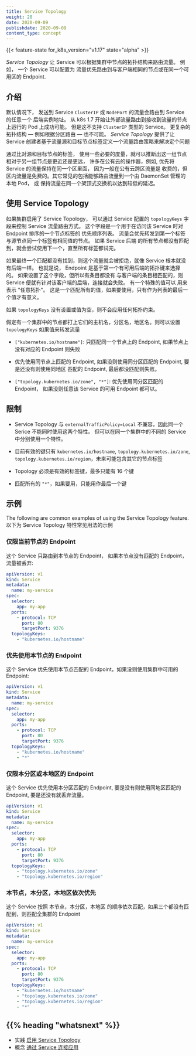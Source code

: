 ```yaml
---
title: Service Topology
weight: 20
date: 2020-09-09
publishdate: 2020-09-09
content_type: concept
---
```


<!--
---
reviewers:
- johnbelamaric
- imroc
title: Service Topology
feature:
  title: Service Topology
  description: >
    Routing of service traffic based upon cluster topology.

content_type: concept
weight: 10
---
 -->

<!-- overview -->
<!--
{{< feature-state for_k8s_version="v1.17" state="alpha" >}}

_Service Topology_ enables a service to route traffic based upon the Node
topology of the cluster. For example, a service can specify that traffic be
preferentially routed to endpoints that are on the same Node as the client, or
in the same availability zone.
 -->
{{< feature-state for_k8s_version="v1.17" state="alpha" >}}

_Service Topology_ 让 Service 可以根据集群中节点的拓扑结构来路由流量。 例如， 一个 Service
可以配置为 流量优先路由到与客户端相同的节点或在同一个可用区的 Endpoint.

<!-- body -->
<!--
## Introduction

By default, traffic sent to a `ClusterIP` or `NodePort` Service may be routed to
any backend address for the Service. Since Kubernetes 1.7 it has been possible
to route "external" traffic to the Pods running on the Node that received the
traffic, but this is not supported for `ClusterIP` Services, and more complex
topologies &mdash; such as routing zonally &mdash; have not been possible. The
_Service Topology_ feature resolves this by allowing the Service creator to
define a policy for routing traffic based upon the Node labels for the
originating and destination Nodes.

By using Node label matching between the source and destination, the operator
may designate groups of Nodes that are "closer" and "farther" from one another,
using whatever metric makes sense for that operator's requirements. For many
operators in public clouds, for example, there is a preference to keep service
traffic within the same zone, because interzonal traffic has a cost associated
with it, while intrazonal traffic does not. Other common needs include being able
to route traffic to a local Pod managed by a DaemonSet, or keeping traffic to
Nodes connected to the same top-of-rack switch for the lowest latency.
 -->

## 介绍

默认情况下， 发送到 Service  `ClusterIP` 或 `NodePort` 的流量会路由到 Service 的任意一个
后端实例地址。 从 k8s 1.7 开始让外部流量路由到接收到流量的节点上运行的 Pod 上成功可能。
但是这不支持 `ClusterIP` 类型的 Service。 更复杂的拓扑结构  &mdash; 例如根据分区路由 &mdash;
也不可能。 _Service Topology_  提供了让 Service 创建者基于流量源和目标节点标签定义一个流量路由策略来解决定个问题

通过比对源和目标节点的标签， 使用一些必要的度量，就可以推断出这一组节点相对于另一组节点是更近还是更远，
许多在公有云的操作器，例如, 优先将 Service 的流量保持在同一个区里面， 因为一般在公有云跨区流量是
收费的，但区内流量是免费的。其它常见的包括能够路由流量到一个由 DaemonSet 管理的本地 Pod， 或
保持流量在同一个架顶式交换机以达到较低的延迟。

<!--
## Using Service Topology

If your cluster has Service Topology enabled, you can control Service traffic
routing by specifying the `topologyKeys` field on the Service spec. This field
is a preference-order list of Node labels which will be used to sort endpoints
when accessing this Service. Traffic will be directed to a Node whose value for
the first label matches the originating Node's value for that label. If there is
no backend for the Service on a matching Node, then the second label will be
considered, and so forth, until no labels remain.

If no match is found, the traffic will be rejected, just as if there were no
backends for the Service at all. That is, endpoints are chosen based on the first
topology key with available backends. If this field is specified and all entries
have no backends that match the topology of the client, the service has no
backends for that client and connections should fail. The special value `"*"` may
be used to mean "any topology". This catch-all value, if used, only makes sense
as the last value in the list.

If `topologyKeys` is not specified or empty, no topology constraints will be applied.

Consider a cluster with Nodes that are labeled with their hostname, zone name,
and region name. Then you can set the `topologyKeys` values of a service to direct
traffic as follows.

* Only to endpoints on the same node, failing if no endpoint exists on the node:
  `["kubernetes.io/hostname"]`.
* Preferentially to endpoints on the same node, falling back to endpoints in the
  same zone, followed by the same region, and failing otherwise: `["kubernetes.io/hostname",
  "topology.kubernetes.io/zone", "topology.kubernetes.io/region"]`.
  This may be useful, for example, in cases where data locality is critical.
* Preferentially to the same zone, but fallback on any available endpoint if
  none are available within this zone:
  `["topology.kubernetes.io/zone", "*"]`.

 -->

## 使用 Service Topology

如果集群启用了 Service Topology， 可以通过 Service 配置的 `topologyKeys` 字段来控制
Service 流量路由方式。 这个字段是一个用于在访问该 Service 时对 Endpoint 排序的一个节点标签的
优先顺序列表。 流量会优先转发到第一个标签与源节点同一个标签有相同值的节点。 如果 Service 后端
的所有节点都没有匹配到，就会尝试使用下一个，直至所有标签都试完。

如果最终一个匹配都没有找到，则这个流量就会被拒绝，就像 Service 根本就没有后端一样。 也就是说，
Endpoint 是基于第一个有可用后端的拓扑键来选择的。 如果设置了这个字段，但所以有条目都没有
与客户端的条目相匹配的，则 Service 便就有针对该客户端的后端，连接就会失败。 有一个特殊的值可以
用来表示 "任意拓扑"。 这是一个匹配所有的值，如果要使用，只有作为列表的最后一个值才有意义。

如果 `topologyKeys` 没有设置或值为空，则不会应用任何拓扑约束。

假定有一个集群中的节点都打上它们的主机名，分区名，地区名。则可以设置 `topologyKeys` 如果值来转发流量


- `["kubernetes.io/hostname"]`: 只匹配同一个节点上的 Endpoint, 如果节点上没有对应的 Endpoint 则失败

- 优先使用同节点上匹配的 Endpoint, 如果没则使用同分区匹配的 Endpoint, 要是还没有则使用同地区
  匹配的 Endpoint, 最后都没匹配则失败。

- `["topology.kubernetes.io/zone", "*"]`: 优先使用同分区匹配的 Endpoint，
  如果没则任意该 Service 的可用 Endpoint 都可以。

<!--
## Constraints

* Service topology is not compatible with `externalTrafficPolicy=Local`, and
  therefore a Service cannot use both of these features. It is possible to use
  both features in the same cluster on different Services, just not on the same
  Service.

* Valid topology keys are currently limited to `kubernetes.io/hostname`,
  `topology.kubernetes.io/zone`, and `topology.kubernetes.io/region`, but will
  be generalized to other node labels in the future.

* Topology keys must be valid label keys and at most 16 keys may be specified.

* The catch-all value, `"*"`, must be the last value in the topology keys, if
  it is used.
 -->


## 限制

- Service Topology 与 `externalTrafficPolicy=Local` 不兼容，因此同一个 Serice
  不能同时使用这两个特性。 但可以在同一个集群中的不同的 Service 中分别使用一个特性。

- 目前有效的键只有 `kubernetes.io/hostname`, `topology.kubernetes.io/zone`,
 `topology.kubernetes.io/region`，未来可能包含其它的节点标签

- Topology 必须是有效的标签键，最多只能有 16 个键

- 匹配所有的 `"*"`，如果要用，只能用作最后一个键
<!--
## Examples

The following are common examples of using the Service Topology feature.

### Only Node Local Endpoints

A Service that only routes to node local endpoints. If no endpoints exist on the node, traffic is dropped:

```yaml
apiVersion: v1
kind: Service
metadata:
  name: my-service
spec:
  selector:
    app: my-app
  ports:
    - protocol: TCP
      port: 80
      targetPort: 9376
  topologyKeys:
    - "kubernetes.io/hostname"
```
 -->

## 示例

The following are common examples of using the Service Topology feature.
以下为 Service Topology 特性常见用法的示例

### 仅限当前节点的 Endpoint

这个 Service 只路由到本节点的 Endpoint， 如果本节点没有匹配的 Endpoint，流量被丢弃:

```yaml
apiVersion: v1
kind: Service
metadata:
  name: my-service
spec:
  selector:
    app: my-app
  ports:
    - protocol: TCP
      port: 80
      targetPort: 9376
  topologyKeys:
    - "kubernetes.io/hostname"
```
<!--
### Prefer Node Local Endpoints

A Service that prefers node local Endpoints but falls back to cluster wide endpoints if node local endpoints do not exist:

```yaml
apiVersion: v1
kind: Service
metadata:
  name: my-service
spec:
  selector:
    app: my-app
  ports:
    - protocol: TCP
      port: 80
      targetPort: 9376
  topologyKeys:
    - "kubernetes.io/hostname"
    - "*"
```
 -->

### 优先使用本节点的 Endpoint

这个 Service 优先使用本节点匹配的 Endpoint，如果没则使用集群中可用的 Endpoint:

```yaml
apiVersion: v1
kind: Service
metadata:
  name: my-service
spec:
  selector:
    app: my-app
  ports:
    - protocol: TCP
      port: 80
      targetPort: 9376
  topologyKeys:
    - "kubernetes.io/hostname"
    - "*"
```

<!--
### Only Zonal or Regional Endpoints

A Service that prefers zonal then regional endpoints. If no endpoints exist in either, traffic is dropped.


```yaml
apiVersion: v1
kind: Service
metadata:
  name: my-service
spec:
  selector:
    app: my-app
  ports:
    - protocol: TCP
      port: 80
      targetPort: 9376
  topologyKeys:
    - "topology.kubernetes.io/zone"
    - "topology.kubernetes.io/region"
```
-->

### 仅限本分区或本地区的 Endpoint

这个 Service 优先使用本分区匹配的 Endpoint, 要是没有则使用同地区匹配的 Endpoint, 要是还没有就丢弃流量。

```yaml
apiVersion: v1
kind: Service
metadata:
  name: my-service
spec:
  selector:
    app: my-app
  ports:
    - protocol: TCP
      port: 80
      targetPort: 9376
  topologyKeys:
    - "topology.kubernetes.io/zone"
    - "topology.kubernetes.io/region"
```
<!--
### Prefer Node Local, Zonal, then Regional Endpoints

A Service that prefers node local, zonal, then regional endpoints but falls back to cluster wide endpoints.

```yaml
apiVersion: v1
kind: Service
metadata:
  name: my-service
spec:
  selector:
    app: my-app
  ports:
    - protocol: TCP
      port: 80
      targetPort: 9376
  topologyKeys:
    - "kubernetes.io/hostname"
    - "topology.kubernetes.io/zone"
    - "topology.kubernetes.io/region"
    - "*"
```
 -->

### 本节点，本分区，本地区依次优先

这个 Service 按照 本节点，本分区，本地区 的顺序依次匹配，如果三个都没有匹配到，则匹配全集群的 Endpoint

```yaml
apiVersion: v1
kind: Service
metadata:
  name: my-service
spec:
  selector:
    app: my-app
  ports:
    - protocol: TCP
      port: 80
      targetPort: 9376
  topologyKeys:
    - "kubernetes.io/hostname"
    - "topology.kubernetes.io/zone"
    - "topology.kubernetes.io/region"
    - "*"
```

## {{% heading "whatsnext" %}}


* 实践 [启用 Service Topology](/zh/docs/tasks/administer-cluster/enabling-service-topology)
* 概念 [通过 Service 连接应用](/zh/docs/concepts/services-networking/connect-applications-service/)
